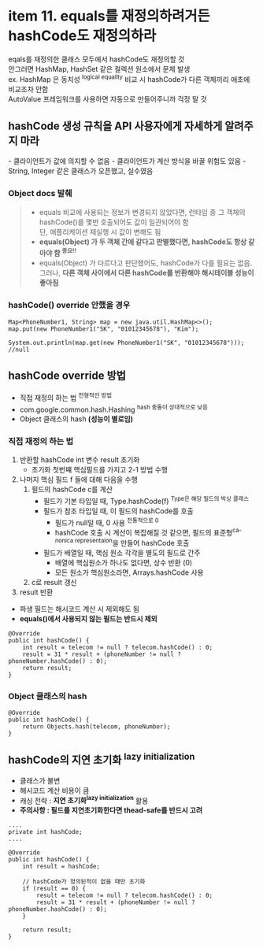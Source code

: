 <h1>item 11. equals를 재정의하려거든 hashCode도 재정의하라</h1>

eqals를 재정의한 클래스 모두에서 hashCode도 재정의할 것  
안그러면 HashMap, HashSet 같은 컬렉션 원소에서 문제 발생  
ex. HashMap 은 동치성 <sup>logical equality</sup> 비교 시 hashCode가 다른 객체끼리 애초에 비교조차 안함  
AutoValue 프레임워크를 사용하면 자동으로 만들어주니까 걱정 말 것


<h2>hashCode 생성 규칙을 API 사용자에게 자세하게 알려주지 마라</h2>
- 클라이언트가 값에 의지할 수 없음
- 클라이언트가 계산 방식을 바꿀 위험도 있음
- String, Integer 같은 클래스가 오픈했고, 실수였음

<h3>Object docs 발췌</h3>

>- equals 비교에 사용되는 정보가 변경되지 않았다면, 런타임 중 그 객체의 hashCode()를 몇번 호출되어도 값이 일관되어야 함   
    단, 애플리케이션 재실행 시 값이 변해도 됨
>- **equals(Object) 가 두 객체 간에 같다고 판별했다면, hashCode도 항상 같아야 함 <sup>중요!!</sup>**
>- equals(Object) 가 다르다고 판단했어도, hashCode가 다를 필요는 없음. 그러나, **다른 객체 사이에서 다른 hashCode를 반환해야 해시테이블 성능이 좋아짐**


<h3>hashCode() override 안했을 경우</h3>

~~~~
Map<PhoneNumber1, String> map = new java.util.HashMap<>();
map.put(new PhoneNumber1("SK", "01012345678"), "Kim");

System.out.println(map.get(new PhoneNumber1("SK", "01012345678"))); //null
~~~~

<h2>hashCode override 방법</h2>

- 직접 재정의 하는 법 <sup>전형적인 방법</sup>
- com.google.common.hash.Hashing <sup>hash 충돌이 상대적으로 낮음</sup>
- Object 클래스의 hash **(성능이 별로임)**

<h3>직접 재정의 하는 법</h3>

1. 반환할 hashCode int 변수 result 초기화
   - 초기화 첫번쨰 핵심필드를 가지고 2-1 방법 수행
2. 나머지 핵심 필드 f 들에 대해 다음을 수행  
   1. 필드의 hashCode c를 계산
      - 필드가 기본 타입일 때, Type.hashCode(f) <sup>Type은 해당 필드의 박싱 클래스</sup>
      - 필드가 참조 타입일 때, 이 필드의 hashCode를 호출
          - 필드가 null일 때, 0 사용 <sup>전통적으로 0</sup>
          - hashCode 호출 시 계산이 복잡해질 것 같으면, 필드의 표준형<sup>ca-nonica representaion</sup>을 만들어 hashCode 호출
      - 필드가 배열일 때, 핵심 원소 각각을 별도의 필드로 간주
        - 배열에 핵심원소가 하나도 없다면, 상수 반환 (0)
        - 모든 원소가 핵심원소라면, Arrays.hashCode 사용
   2. c로 result 갱신
3. result 반환

* 파생 필드는 해시코드 계산 시 제외해도 됨
* **equals()에서 사용되지 않는 필드는 반드시 제외**

~~~~
@Override
public int hashCode() {
    int result = telecom != null ? telecom.hashCode() : 0;
    result = 31 * result + (phoneNumber != null ? phoneNumber.hashCode() : 0);
    return result;
}
~~~~


<h3>Object 클래스의 hash</h3>

~~~~
@Override
public int hashCode() {
    return Objects.hash(telecom, phoneNumber);
}
~~~~

<h2>hashCode의 지연 초기화 <sup>lazy initialization</sup></h2>

- 클래스가 불변
- 해시코드 계산 비용이 큼
- 캐싱 전략 : **지연 초기화<sup>lazy initialization</sup>** 활용
- **주의사항 : 필드를 지연초기화한다면 thead-safe를 반드시 고려**


~~~~
....
private int hashCode;
....

@Override
public int hashCode() {
    int result = hashCode;
    
    // hashCode가 정의된적이 없을 때만 초기화
    if (result == 0) {
        result = telecom != null ? telecom.hashCode() : 0;
        result = 31 * result + (phoneNumber != null ? phoneNumber.hashCode() : 0);
    }
    
    return result;
}
~~~~
